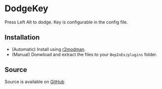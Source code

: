 ﻿# DodgeKey
Press Left Alt to dodge. Key is configurable in the config file.

## Installation
- (Automatic) Install using [r2modman](https://thunderstore.io/package/ebkr/r2modman/).
- (Manual) Donwload and extract the files to your `BepInEx/plugins` folder.

## Source
Source is available on [GitHub](https://github.com/DualMono/valheim-dodge-key)
